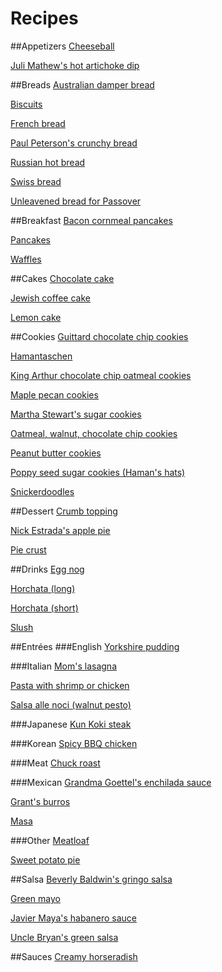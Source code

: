 Recipes
=======

##Appetizers
[Cheeseball](appetizers/cheeseball.md)

[Juli Mathew's hot artichoke dip](appetizers/hot-artichoke-dip.md)

##Breads
[Australian damper bread](bread/australian-damper-bread.md)

[Biscuits](bread/biscuits.md)

[French bread](bread/french-bread.md)

[Paul Peterson's crunchy bread](bread/paul-petersons-crunchy-bread.md)

[Russian hot bread](bread/russian-hot-bread.md)

[Swiss bread](bread/swiss-bread.md)

[Unleavened bread for Passover](bread/unleavened-bread-for-passover.md)

##Breakfast
[Bacon cornmeal pancakes](breakfast/bacon-cornmeal-pancakes.md)

[Pancakes](breakfast/pancakes.md)

[Waffles](breakfast/waffles.md)

##Cakes
[Chocolate cake](cake/chocolate-cake.md)

[Jewish coffee cake](cake/jewish-coffee-cake.md)

[Lemon cake](cake/lemon-cake.md)

##Cookies
[Guittard chocolate chip cookies](cookies/guittard-chocolate-chip-cookies.md)

[Hamantaschen](cookies/hamantaschen.md)

[King Arthur chocolate chip oatmeal cookies](cookies/king-arthur-chocolate-chip-oatmeal-cookies.md)

[Maple pecan cookies](cookies/maple-pecan-cookies.md)

[Martha Stewart's sugar cookies](cookies/martha-stewarts-sugar-cookies.md)

[Oatmeal, walnut, chocolate chip cookies](cookies/oatmeal-walnut-chocolate-chip-cookies.md)

[Peanut butter cookies](cookies/emily-peanut-butter.md)

[Poppy seed sugar cookies (Haman's hats)](cookies/hamans-hats.md)

[Snickerdoodles](cookies/snickerdoodles.md)

##Dessert
[Crumb topping](dessert/crumb-topping.md)

[Nick Estrada's apple pie](dessert/nick-apple-pie.md)

[Pie crust](dessert/pie-crust.md)

##Drinks
[Egg nog](drinks/egg-nog.md)

[Horchata (long)](drinks/horchata-long.md)

[Horchata (short)](drinks/horchata-short.md)

[Slush](drinks/slush.md)

##Entrées
###English
[Yorkshire pudding](entrees/english/yorkshire-pudding.md)

###Italian
[Mom's lasagna](entrees/italian/moms-lasagna.md)

[Pasta with shrimp or chicken](entrees/italian/pasta-with-shrimp.md)

[Salsa alle noci (walnut pesto)](entrees/italian/salsa-alle-noci.md)

###Japanese
[Kun Koki steak](entrees/japanese/kun-koki-steak.md)

###Korean
[Spicy BBQ chicken](entrees/korean/spicy-bbq-chicken.md)

###Meat
[Chuck roast](entrees/meat/chuck-roast.md)

###Mexican
[Grandma Goettel's enchilada sauce](entrees/mexican/grandma-goettels-enchilada-sauce.md)

[Grant's burros](entrees/mexican/grants-burros.md)

[Masa](entrees/mexican/masa.md)

###Other
[Meatloaf](entrees/meatloaf.md)

[Sweet potato pie](entrees/sweet-potato-pie.md)

##Salsa
[Beverly Baldwin's gringo salsa](salsa/beverly-baldwins-gringo-salsa.md)

[Green mayo](salsa/green-mayo.md)

[Javier Maya's habanero sauce](salsa/javiers-habanero-sauce.md)

[Uncle Bryan's green salsa](salsa/uncle-bryans-green-salsa.md)

##Sauces
[Creamy horseradish](sauces/creamy-horseradish.md)
